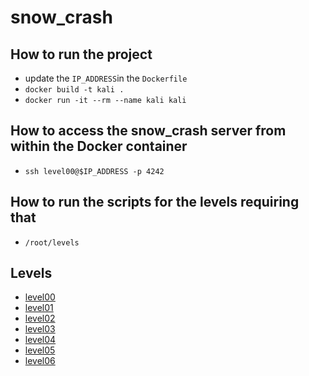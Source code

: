 # snow_crash

## How to run the project

- update the `IP_ADDRESS`in the `Dockerfile`
- `docker build -t kali .`
- `docker run -it --rm --name kali kali`

## How to access the snow_crash server from within the Docker container
- `ssh level00@$IP_ADDRESS -p 4242`

## How to run the scripts for the levels requiring that
- `/root/levels`

## Levels
- [level00](./levels/level00/level00.md)
- [level01](./levels/level01/level01.md)
- [level02](./levels/level02/level02.md)
- [level03](./levels/level03/level03.md)
- [level04](./levels/level04/level04.md)
- [level05](./levels/level05/level05.md)
- [level06](./levels/level06/level06.md)
